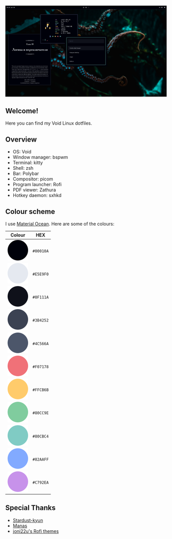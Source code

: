 ![](/.github/screenshots/1.png)

## Welcome!
Here you can find my Void Linux dotfiles.

## Overview
- OS: Void
- Window manager: bspwm
- Terminal: kitty
- Shell: zsh
- Bar: Polybar
- Compositor: picom
- Program launcher: Rofi
- PDF viewer: Zathura
- Hotkey daemon: sxhkd

## Colour scheme
I use [Material Ocean](https://material-theme.site). Here are some of the colours:

| Colour                                 | HEX       |
|----------------------------------------|-----------|
| ![](/.github/color-palette/00010a.svg) | `#00010A` |
| ![](/.github/color-palette/e5e9f0.svg) | `#E5E9F0` |
| ![](/.github/color-palette/0f111a.svg) | `#0F111A` |
| ![](/.github/color-palette/3b4252.svg) | `#3B4252` |
| ![](/.github/color-palette/4c566a.svg) | `#4C566A` |
| ![](/.github/color-palette/f07178.svg) | `#F07178` |
| ![](/.github/color-palette/ffcb6b.svg) | `#FFCB6B` |
| ![](/.github/color-palette/80cc9e.svg) | `#80CC9E` |
| ![](/.github/color-palette/80cbc4.svg) | `#80CBC4` |
| ![](/.github/color-palette/82aaff.svg) | `#82AAFF` |
| ![](/.github/color-palette/c792ea.svg) | `#C792EA` |

## Special Thanks
- [Stardust-kyun](https://github.com/stardust-kyun/dotfiles)
- [Manas](https://github.com/manas140/dotfiles)
- [joni22u's Rofi themes](https://github.com/FrenzyExists/rofi-themes)
